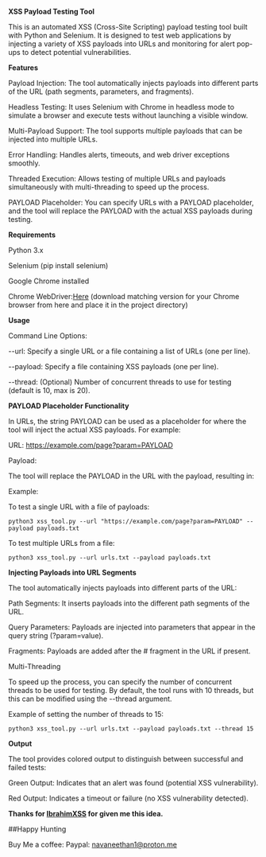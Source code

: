 **XSS Payload Testing Tool**

This is an automated XSS (Cross-Site Scripting) payload testing tool built with Python and Selenium. It is designed to test web applications by injecting a variety of XSS payloads into URLs and monitoring for alert pop-ups to detect potential vulnerabilities.


**Features**

Payload Injection: The tool automatically injects payloads into different parts of the URL (path segments, parameters, and fragments).

Headless Testing: It uses Selenium with Chrome in headless mode to simulate a browser and execute tests without launching a visible window.

Multi-Payload Support: The tool supports multiple payloads that can be injected into multiple URLs.

Error Handling: Handles alerts, timeouts, and web driver exceptions smoothly.

Threaded Execution: Allows testing of multiple URLs and payloads simultaneously with multi-threading to speed up the process.

PAYLOAD Placeholder: You can specify URLs with a PAYLOAD placeholder, and the tool will replace the PAYLOAD with the actual XSS payloads during testing.


**Requirements**

Python 3.x

Selenium (pip install selenium)

Google Chrome installed

Chrome WebDriver:[Here](https://googlechromelabs.github.io/chrome-for-testing/) (download matching version for your Chrome browser from here and place it in the project directory)


**Usage**

Command Line Options:

--url: Specify a single URL or a file containing a list of URLs (one per line).

--payload: Specify a file containing XSS payloads (one per line).

--thread: (Optional) Number of concurrent threads to use for testing (default is 10, max is 20).


**PAYLOAD Placeholder Functionality**

In URLs, the string PAYLOAD can be used as a placeholder for where the tool will inject the actual XSS payloads. For example:

URL: https://example.com/page?param=PAYLOAD

Payload: <script>alert('XSS')</script>

The tool will replace the PAYLOAD in the URL with the payload, resulting in:

Example:

To test a single URL with a file of payloads:

`python3 xss_tool.py --url "https://example.com/page?param=PAYLOAD" --payload payloads.txt`



To test multiple URLs from a file:

`python3 xss_tool.py --url urls.txt --payload payloads.txt`


**Injecting Payloads into URL Segments**


The tool automatically injects payloads into different parts of the URL:

Path Segments: It inserts payloads into the different path segments of the URL.

Query Parameters: Payloads are injected into parameters that appear in the query string (?param=value).

Fragments: Payloads are added after the # fragment in the URL if present.

Multi-Threading

To speed up the process, you can specify the number of concurrent threads to be used for testing. By default, the tool runs with 10 threads, but this can be modified using the --thread argument.


Example of setting the number of threads to 15:

`python3 xss_tool.py --url urls.txt --payload payloads.txt --thread 15`


**Output**

The tool provides colored output to distinguish between successful and failed tests:

Green Output: Indicates that an alert was found (potential XSS vulnerability).

Red Output: Indicates a timeout or failure (no XSS vulnerability detected).



**Thanks for [IbrahimXSS](https://ibrahimxss.store) for given me this idea.**



##Happy Hunting


Buy Me a coffee: 
Paypal: navaneethan1@proton.me
